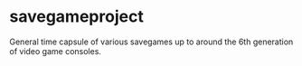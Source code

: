 # savegameproject
General time capsule of various savegames up to around the 6th generation of video game consoles.
